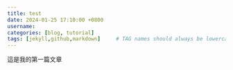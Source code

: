 ```yaml
---
title: test
date: 2024-01-25 17:10:00 +0800
username: 
categories: [blog, tutorial]
tags: [jekyll,github,markdown]     # TAG names should always be lowercase
---
```


這是我的第一篇文章